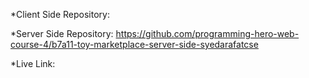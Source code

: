 


*Client Side Repository: 

*Server Side Repository: https://github.com/programming-hero-web-course-4/b7a11-toy-marketplace-server-side-syedarafatcse

*Live Link: